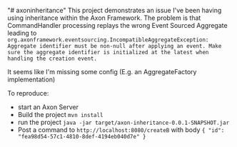 "# axoninheritance" 
This project demonstrates an issue I've been having using inheritance within the Axon Framework.
The problem is that CommandHandler processing replays the wrong Event Sourced Aggregate leading to 
`org.axonframework.eventsourcing.IncompatibleAggregateException: Aggregate identifier must be non-null after applying an event. Make sure the aggregate identifier is initialized at the latest when handling the creation event.`

It seems like I'm missing some config (E.g. an AggregateFactory implementation)

To reproduce:
* start an Axon Server
* Build the project `mvn install`
* run the project `java -jar target/axon-inheritance-0.0.1-SNAPSHOT.jar`
* Post a command to `http://localhost:8080/createB` with body `{ "id": "fea98d54-57c1-4810-8def-4194eb040d7e" }`

